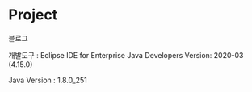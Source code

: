 # Project
블로그


개발도구 : Eclipse IDE for Enterprise Java Developers Version: 2020-03 (4.15.0)

Java Version : 1.8.0_251
